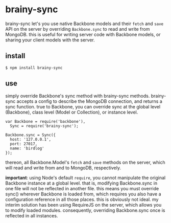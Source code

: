 # brainy-sync

brainy-sync let's you use native Backbone models and their `fetch` and `save` API on the server by overriding `Backbone.sync` to read and write from MongoDB. this is useful for writing server code with Backbone models, or sharing your client models with the server.

## install

```
$ npm install brainy-sync
```

## use 

simply override Backbone's sync method with brainy-sync methods. brainy-sync accepts a config to describe the MongoDB connection, and returns a sync function. true to Backbone, you can override sync at the global level (Backbone), class level (Model or Collection), or instance level.

```
var Backbone = require('backbone'),
  Sync = require('brainy-sync');

Backbone.sync = Sync({
  host: '127.0.0.1',
  port: 27017,
  name: 'birdlog'
});
```

thereon, all Backbone.Model's `fetch` and `save` methods on the server, which will read and write from and to MongoDB, respectively.

**important**: using Node's default `require`, you cannot manipulate the original Backbone instance at a global level. that is, modifying Backbone.sync in one file will not be reflected in another file. this means you must override sync() wherever Backbone is loaded from, which requires you also have a configuration reference in all those places. this is obviously not ideal. my interim solution has been using RequireJS on the server, which allows you to modify loaded modules. consequently, overriding Backbone.sync once is reflected in all instances.